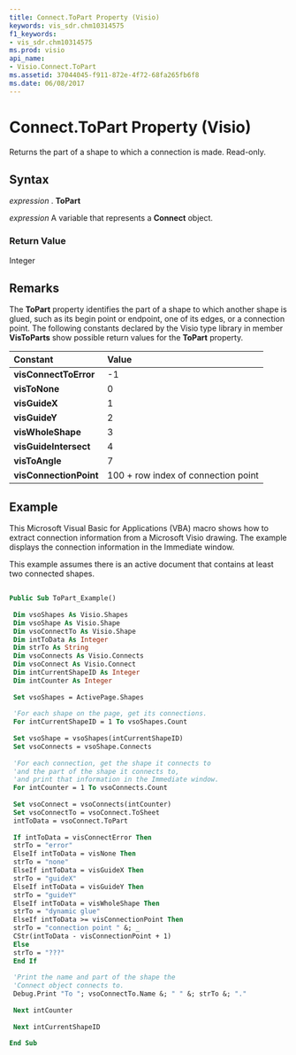 ```yaml
---
title: Connect.ToPart Property (Visio)
keywords: vis_sdr.chm10314575
f1_keywords:
- vis_sdr.chm10314575
ms.prod: visio
api_name:
- Visio.Connect.ToPart
ms.assetid: 37044045-f911-872e-4f72-68fa265fb6f8
ms.date: 06/08/2017
---
```



# Connect.ToPart Property (Visio)

Returns the part of a shape to which a connection is made. Read-only.


## Syntax

 _expression_ . **ToPart**

 _expression_ A variable that represents a **Connect** object.


### Return Value

Integer


## Remarks

The **ToPart** property identifies the part of a shape to which another shape is glued, such as its begin point or endpoint, one of its edges, or a connection point. The following constants declared by the Visio type library in member **VisToParts** show possible return values for the **ToPart** property.



|**Constant**|**Value**|
|:-----|:-----|
| **visConnectToError**|-1|
| **visToNone**|0|
| **visGuideX**|1|
| **visGuideY**|2|
| **visWholeShape**|3|
| **visGuideIntersect**|4|
| **visToAngle**|7|
| **visConnectionPoint**|100 + row index of connection point|

## Example

This Microsoft Visual Basic for Applications (VBA) macro shows how to extract connection information from a Microsoft Visio drawing. The example displays the connection information in the Immediate window.



This example assumes there is an active document that contains at least two connected shapes.




```vb
 
Public Sub ToPart_Example() 
 
 Dim vsoShapes As Visio.Shapes 
 Dim vsoShape As Visio.Shape 
 Dim vsoConnectTo As Visio.Shape 
 Dim intToData As Integer 
 Dim strTo As String 
 Dim vsoConnects As Visio.Connects 
 Dim vsoConnect As Visio.Connect 
 Dim intCurrentShapeID As Integer 
 Dim intCounter As Integer 
 
 Set vsoShapes = ActivePage.Shapes 
 
 'For each shape on the page, get its connections. 
 For intCurrentShapeID = 1 To vsoShapes.Count 
 
 Set vsoShape = vsoShapes(intCurrentShapeID) 
 Set vsoConnects = vsoShape.Connects 
 
 'For each connection, get the shape it connects to 
 'and the part of the shape it connects to, 
 'and print that information in the Immediate window. 
 For intCounter = 1 To vsoConnects.Count 
 
 Set vsoConnect = vsoConnects(intCounter) 
 Set vsoConnectTo = vsoConnect.ToSheet 
 intToData = vsoConnect.ToPart 
 
 If intToData = visConnectError Then 
 strTo = "error" 
 ElseIf intToData = visNone Then 
 strTo = "none" 
 ElseIf intToData = visGuideX Then 
 strTo = "guideX" 
 ElseIf intToData = visGuideY Then 
 strTo = "guideY" 
 ElseIf intToData = visWholeShape Then 
 strTo = "dynamic glue" 
 ElseIf intToData >= visConnectionPoint Then 
 strTo = "connection point " &; _ 
 CStr(intToData - visConnectionPoint + 1) 
 Else 
 strTo = "???" 
 End If 
 
 'Print the name and part of the shape the 
 'Connect object connects to. 
 Debug.Print "To "; vsoConnectTo.Name &; " " &; strTo &; "." 
 
 Next intCounter 
 
 Next intCurrentShapeID 
 
End Sub
```



